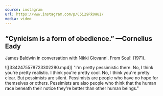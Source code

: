 ```yaml
---
source: instagram
url: https://www.instagram.com/p/C5i29RkOHuI/
media: video
---
```


## “Cynicism is a form of obedience.” —Cornelius Eady

James Baldwin in conversation with Nikki Giovanni. From Soul! (1971).

![[3342475578723302280.mp4]]
"I'm pretty pessimistic there.
No, I think you're pretty realistic.
I think you're pretty cool.
No, I think you're pretty clear.
But pessimists are silent.
Pessimists are people who have no hope for themselves
or others.
Pessimists are also people who think
that the human race beneath their notice
they're better than other human beings."


